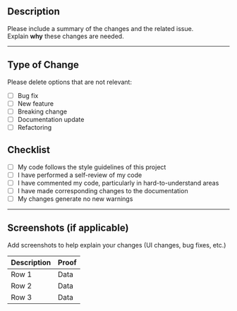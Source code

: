 
## Description

Please include a summary of the changes and the related issue.  
Explain **why** these changes are needed.

---

## Type of Change

Please delete options that are not relevant:

- [ ] Bug fix
- [ ] New feature
- [ ] Breaking change
- [ ] Documentation update
- [ ] Refactoring

## Checklist

- [ ] My code follows the style guidelines of this project  
- [ ] I have performed a self-review of my code  
- [ ] I have commented my code, particularly in hard-to-understand areas  
- [ ] I have made corresponding changes to the documentation  
- [ ] My changes generate no new warnings  

---

## Screenshots (if applicable)

Add screenshots to help explain your changes (UI changes, bug fixes, etc.)

| Description | Proof |
|----------|----------|
| Row 1    | Data     |
| Row 2    | Data     |
| Row 3    | Data     |

